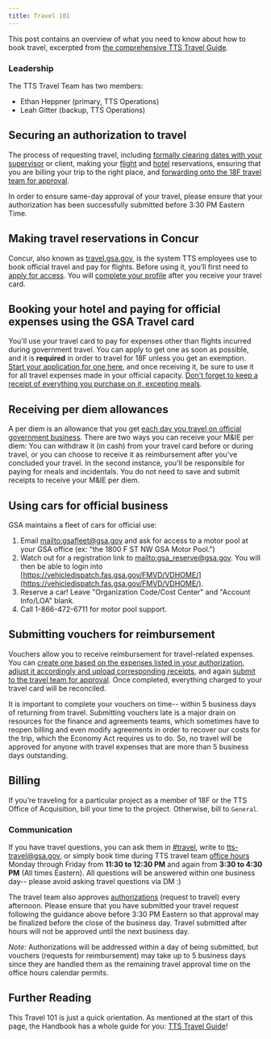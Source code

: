 ```yaml
---
title: Travel 101
---
```


This post contains an overview of what you need to know about how to book travel, excerpted from [the comprehensive TTS Travel Guide]({{site.baseurl}}/underconstruction/).

### Leadership

The TTS Travel Team has two members:

* Ethan Heppner (primary, TTS Operations)
* Leah Gitter (backup, TTS Operations)

## Securing an authorization to travel

The process of requesting travel, including [formally clearing dates with your supervisor](../underconstruction/) or client, making your [flight](../underconstruction/#book-flight-or-rail) and [hotel](../underconstruction/#book-lodging) reservations, ensuring that you are billing your trip to the right place, and [forwarding onto the 18F travel team for approval](../underconstruction/#submit-authorization-for-approval).

In order to ensure same-day approval of your travel, please ensure that your authorization has been successfully submitted before 3:30 PM Eastern Time.

## Making travel reservations in Concur

Concur, also known as [travel.gsa.gov](https://travel.gsa.gov), is the system TTS employees use to book official travel and pay for flights. Before using it, you&rsquo;ll first need to [apply for access](../underconstruction/). You will [complete your profile](../first-time-travel-complete-concur-profile/) after you receive your travel card.

## Booking your hotel and paying for official expenses using the GSA Travel card

You'll use your travel card to pay for expenses other than flights incurred during government travel. You can apply to get one as soon as possible, and it is **required** in order to travel for 18F unless you get an exemption. [Start your application for one here](../first-time-travel-travel-card/), and once receiving it, be sure to use it for all travel expenses made in your official capacity. [Don't forget to keep a receipt of everything you purchase on it, excepting meals](../underconstruction/).

## Receiving per diem allowances

A per diem is an allowance that you get [each day you travel on official government business](../underconstruction/). There are two ways you can receive your M&IE per diem: You can withdraw it (in cash) from your travel card before or during travel, or you can choose to receive it as reimbursement after you've concluded your travel. In the second instance, you'll be responsible for paying for meals and incidentals. You do not need to save and submit receipts to receive your M&IE per diem.

## Using cars for official business

GSA maintains a fleet of cars for official use:

1. Email <mailto:gsafleet@gsa.gov> and ask for access to a motor pool at your GSA office (ex: "the 1800 F ST NW GSA Motor Pool.")
1. Watch out for a registration link to <mailto:gsa_reserve@gsa.gov>. You will then be able to login into [https://vehicledispatch.fas.gsa.gov/FMVD/VDHOME/](https://vehicledispatch.fas.gsa.gov/FMVD/VDHOME/).
1. Reserve a car! Leave "Organization Code/Cost Center" and "Account Info/LOA" blank.
1. Call 1-866-472-6711 for motor pool support.

## Submitting vouchers for reimbursement

Vouchers allow you to receive reimbursement for travel-related expenses. You can [create one based on the expenses listed in your authorization](../underconstruction/#i-creating-a-voucher), [adjust it accordingly and upload corresponding receipts](../underconstruction/#iii-entering-expenses), and again [submit to the travel team for approval](../underconstruction/#iv-submitting-voucher-for-approval). Once completed, everything charged to your travel card will be reconciled.

It is important to complete your vouchers on time-- within 5 business days of returning from travel. Submitting vouchers late is a major drain on resources for the finance and agreements teams, which sometimes have to reopen billing and even modify agreements in order to recover our costs for the trip, which the Economy Act requires us to do. So, no travel will be approved for anyone with travel expenses that are more than 5 business days outstanding.

## Billing

If you’re traveling for a particular project as a member of 18F or the TTS Office of Acquisition, bill your time to the project. Otherwise, bill to `General`.

### Communication

If you have travel questions, you can ask them in [#travel](https://gsa-tts.slack.com/messages/travel), write to [tts-travel@gsa.gov](mailto:tts-travel@gsa.gov), or simply book time during TTS travel team [office hours](https://sites.google.com/a/gsa.gov/tts-office-hours/) Monday through Friday from **11:30 to 12:30 PM** and again from **3:30 to 4:30 PM** (All times Eastern). All questions will be answered within one business day-- please avoid asking travel questions via DM :)

The travel team also approves [authorizations]({{site.baseurl}}/travel-101/#securing-an-authorization-to-travel) (request to travel) every afternoon. Please ensure that you have submitted your travel request following the guidance above before 3:30 PM Eastern so that approval may be finalized before the close of the business day. Travel submitted after hours will not be approved until the next business day.

*Note:* Authorizations will be addressed within a day of being submitted, but vouchers (requests for reimbursement) may take up to 5 business days since they are handled them as the remaining travel approval time on the office hours calendar permits.

## Further Reading

This Travel 101 is just a quick orientation. As mentioned at the start of this page, the Handbook has a whole guide for you: [TTS Travel Guide]({{site.baseurl}}/underconstruction/)!
